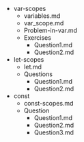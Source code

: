 - var-scopes
    - variables.md
    - var_scope.md
    - Problem-in-var.md
    - Exercises
        - Question1.md
        - Question2.md
- let-scopes
    - let.md
    - Questions
        - Question1.md
        - Question2.md
- const
    - const-scopes.md
    - Question
        - Question1.md
        - Question2.md
        - Question3.md